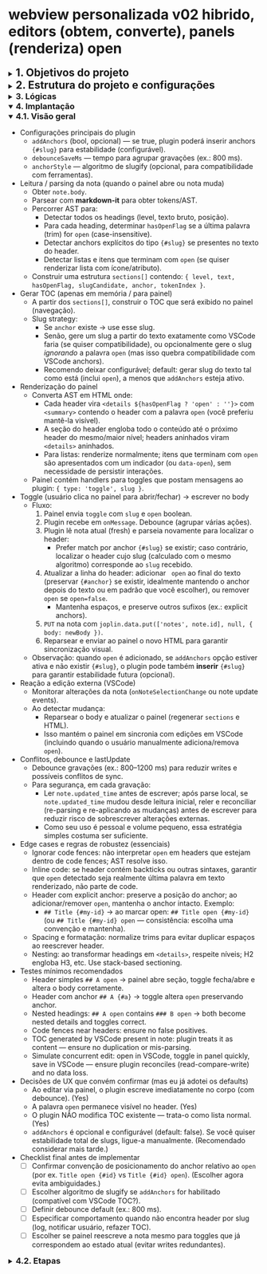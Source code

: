 # webview personalizada v02 hibrido, editors (obtem, converte), panels (renderiza) open

<details>
<summary><h2 style="display: inline">1. Objetivos do projeto</h2></summary>

- Joplin plugin para criar painel de visualização adicional personalizado sem perdas de funcionalidades nativas
	- o painel será ativável por comando (local a ser definido, se menu ou botão)
	- o painel personalizado será também será utilizado na versão mobile
- Funcionalidades principais
	- renderizações adicionais
		- com alteração do conteúdo da nota
			- incluir TOC table of contents
		- sem alteração do conteúdo da nota
			- aplicar `<details><summary>` nos headers e aninhar por níveis, por exemplo, todos os `<h2>` abaixo de um `<h1>` são filhos deste último
			- aplicar `<details><summary>` nas listas e aninhar
			- inibir a exibição de frontmatter
	- persistir o estado de abertura de `<details>` entre sessões 
- Exclusões
	- não alterar os editores de texto nativos
	- painel adicional não será utilizado para edição de conteúdo 
</details>

<details>
<summary><h2 style="display: inline">2. Estrutura do projeto e configurações </h2></summary>

### Arquivos, principais responsabilidades

- projeto
    - `README.md`
        - Explica propósito do plugin, instruções de instalação/teste e opções configuráveis.
    - `package.json`
        - Dependências (markdown-it, any slug/utility libs), scripts (build/test), metadados NPM se necessário.
    - `manifest.json`
        - Arquivo obrigatório de plugin Joplin (id, version, name, main, required API version, etc.).
    - `.vscode/`
        - `launch.json` (opcional)
            - Configurações para debug rápido do plugin no ambiente local (se usar VSCode Debugger).
    - `src/`
        - `main.js`
            - Ponto de entrada: `joplin.plugins.register({ onStart: async () => { ... } })`.
            - Registra comandos, cria painel (via panelManager), escuta eventos de seleção/alteração de nota.
            - Orquestra fluxos: quando nota muda chama parser/sectioner → gera HTML → envia ao painel.
        - `api`
            - `parser.js`
                - Encapsula uso de `markdown-it` para parsear `note.body` em tokens/AST.
                - Fornece utilitários para extrair headings, detectar `open` (última palavra), localizar anchors `{#slug}`, e extrair listas/items com `open`.
                - Exporta funções testáveis (ex.: `parseNoteToTokens(body)` / `extractHeadings(tokens)`).
            - `sectioner.js`
                - Implementa algoritmo de sectioning (stack-based) que agrupa tokens em seções conforme níveis de heading.
                - Produz estrutura intermediária que pode ser transformada em HTML com `<details>` aninhados.
                - Responsável por remover/retornar somente a palavra `open` quando for necessário (aqui você decidiu mantê-la visível — mas a função permite strip se precisar).
            - `slug.js`
                - Centraliza algoritmo de slugify (opções para compatibilidade com VSCode/TOC).
                - Função de match: `matchHeaderBySlug(tokens, slug)` que prioriza anchors explícitos e depois heurística de slug.
                - Facilita mudança futura (se trocar política de slug).
            - `noteSync.js`
                - Leitura/escrita segura da nota via `joplin.data.get` / `put`.
                - Implementa read-modify-write, verificação de `updated_time`, e reconciliação simples (reparse e reaplicar mudanças).
                - Debounce de gravações e queueing por `noteId`.
        - `state`
            - `config.js`
                - Valores default das configurações e funções para carregar/salvar preferências via `joplin.settings`.
            - `sessionCache.js`
                - Cache em memória (noteId → parsed AST, generated HTML, lastSentHash) para evitar re-render desnecessário.
                - Mantém o estado temporário entre eventos dentro da sessão do plugin.
        - `ui`
            - `panelManager.js`
                - Cria painel (`joplin.views.panels.create`) e carrega `web/index.html` via `setHtml`.
                - Registra `onMessage` para receber toggles do webview; usa `postMessage` para enviar HTML/TOC/estado.
                - Garante `addScript` para `dompurify` (se necessário) e injeta assets.
        - `commands.js`
            - Define comandos acionáveis (abrir/fechar painel, forçar rescan, toggle addAnchors, export state, run tests).
            - Registra atalhos/menus se desejado.
    - `web/`
        - `index.html`
            - Shell do painel: container (`#app`), handlers para `webviewApi.onMessage`, envio de `ready` e eventos de UI (click toggles).
            - Carrega `panel.js`, `styles.css` e vendor libs se necessário.
        - `panel.js`
            - Frontend: recebe `init`/`update` messages, injeta HTML sanitizado, aplica listeners para `<summary>`/toggle, envia `toggle` messages para plugin.
            - Responsável por UX (animações, acessibilidade, comportamento em mobile).
        - `styles.css`
            - Estilos para `<details>`, `<summary>`, listas, toc sidebar; mobile-friendly.
        - `vendor/`
            - `markdown-it.min.js`
                - se usar no frontend opcionalmente
            - `dompurify.min.js`
                - sanitização no cliente (opcional)
        - `assets/`
            - ícones, imagens usadas no painel
    - `scripts/` (opcional)
        - `build.js` (opcional)
            - Copia `web/` para diretório final do plugin, bundle se necessário.
        - `lint.js`
    - `test/`
        - `fixtures/`
            - Notas de exemplo (com headers e listas variadas) para validar parser/sectioner manualmente.
        - `unit/`
            - Testes unitários para parser (detectar `open`), slug matching, and sectioning logic.
    - `docs/`
        - `design.md`
            - Documenta decisões importantes: convenção `open` (posicionamento), anchor policy, slug strategy e políticas de conflito.
        - `usage.md`
            - Guia de uso: como marcar headers, como o painel se comporta, como reverter alterações, configurações.

- dicas
    - Mantenha o parser/slug/sectioner bem testados — são o coração da lógica; preferível escrever testes unitários antes de integrar UI.
    - Minimize writes: use debounce e compare `note.updated_time` para reduzir sobrescritas acidentais.
    - Documente a convenção (por exemplo: `open` deve ser a última palavra do header; case-insensitive) no README para evitar confusões futuras.
    - Torne `addAnchors` opcional para não forçar alterações no corpo sem consentimento — inclua um comando `Annotate anchors` para aplicar em lote se desejar.
    - Faça o front-end simples inicialmente (HTML estático + vanilla JS) e depois evolua para bundlers/frameworks se quiser.
</details>

<details>
<summary><h3 style="display: inline">3. Lógicas</h3></summary>


</details>

<details open>
<summary><h3 style="display: inline">4. Implantação</h3></summary>

<details open>
<summary><h3 style="display: inline">4.1. Visão geral</h3></summary>

- Configurações principais do plugin
    - `addAnchors` (bool, opcional) — se true, plugin poderá inserir anchors `{#slug}` para estabilidade (configurável).
    - `debounceSaveMs` — tempo para agrupar gravações (ex.: 800 ms).
    - `anchorStyle` — algoritmo de slugify (opcional, para compatibilidade com ferramentas).
- Leitura / parsing da nota (quando o painel abre ou nota muda)
    - Obter `note.body`.
    - Parsear com **markdown-it** para obter tokens/AST.
    - Percorrer AST para:
        - Detectar todos os headings (level, texto bruto, posição).
        - Para cada heading, determinar `hasOpenFlag` se a última palavra (trim) for `open` (case-insensitive).
        - Detectar anchors explícitos do tipo `{#slug}` se presentes no texto do header.
        - Detectar listas e itens que terminam com `open` (se quiser renderizar lista com ícone/atributo).
    - Construir uma estrutura `sections[]` contendo: `{ level, text, hasOpenFlag, slugCandidate, anchor, tokenIndex }`.
- Gerar TOC (apenas em memória / para painel)
    - A partir dos `sections[]`, construir o TOC que será exibido no painel (navegação).
    - Slug strategy:
        - Se `anchor` existe → use esse slug.
        - Senão, gere um slug a partir do texto exatamente como VSCode faria (se quiser compatibilidade), ou opcionalmente gere o slug *ignorando* a palavra `open` (mas isso quebra compatibilidade com VSCode anchors).
        - Recomendo deixar configurável; default: gerar slug do texto tal como está (inclui `open`), a menos que `addAnchors` esteja ativo.
- Renderização do painel
    - Converta AST em HTML onde:
        - Cada header vira `<details ${hasOpenFlag ? 'open' : ''}>` com `<summary>` contendo o header com a palavra `open` (você preferiu mantê-la visível).
        - A seção do header engloba todo o conteúdo até o próximo header do mesmo/maior nível; headers aninhados viram `<details>` aninhados.
        - Para listas: renderize normalmente; itens que terminam com `open` são apresentados com um indicador (ou `data-open`), sem necessidade de persistir interações.
    - Painel contém handlers para toggles que postam mensagens ao plugin: `{ type: 'toggle', slug }`.
- Toggle (usuário clica no painel para abrir/fechar) → escrever no body
    - Fluxo:
        1. Painel envia `toggle` com `slug` e `open` boolean.
        2. Plugin recebe em `onMessage`. Debounce (agrupar várias ações).
        3. Plugin lê nota atual (fresh) e parseia novamente para localizar o header:
            * Prefer match por anchor `{#slug}` se existir; caso contrário, localizar o header cujo slug (calculado com o mesmo algoritmo) corresponde ao `slug` recebido.
        4. Atualizar a linha do header: adicionar ` open` ao final do texto (preservar `{#anchor}` se existir, idealmente mantendo o anchor depois do texto ou em padrão que você escolher), ou remover ` open` se `open=false`.
            * Mantenha espaços, e preserve outros sufixos (ex.: explicit anchors).
        5. `PUT` na nota com `joplin.data.put(['notes', note.id], null, { body: newBody })`.
        6. Reparsear e enviar ao painel o novo HTML para garantir sincronização visual.
    - Observação: quando `open` é adicionado, se `addAnchors` opção estiver ativa e não existir `{#slug}`, o plugin pode também **inserir** `{#slug}` para garantir estabilidade futura (opcional).
- Reação a edição externa (VSCode)
    - Monitorar alterações da nota (`onNoteSelectionChange` ou note update events).
    - Ao detectar mudança:
        - Reparsear o body e atualizar o painel (regenerar `sections` e HTML).
        - Isso mantém o painel em sincronia com edições em VSCode (incluindo quando o usuário manualmente adiciona/remova `open`).
- Conflitos, debounce e lastUpdate
    - Debounce gravações (ex.: 800–1200 ms) para reduzir writes e possíveis conflitos de sync.
    - Para segurança, em cada gravação:
        - Ler `note.updated_time` antes de escrever; após parse local, se `note.updated_time` mudou desde leitura inicial, reler e reconciliar (re-parsing e re-aplicando as mudanças) antes de escrever para reduzir risco de sobrescrever alterações externas.
        - Como seu uso é pessoal e volume pequeno, essa estratégia simples costuma ser suficiente.
- Edge cases e regras de robustez (essenciais)
    - Ignorar code fences: não interpretar `open` em headers que estejam dentro de code fences; AST resolve isso.
    - Inline code: se header contém backticks ou outras sintaxes, garantir que `open` detectado seja realmente última palavra em texto renderizado, não parte de code.
    - Header com explicit anchor: preserve a posição do anchor; ao adicionar/remover `open`, mantenha o anchor intacto. Exemplo:
        - `## Title {#my-id}` → ao marcar open: `## Title open {#my-id}` (ou `## Title {#my-id} open` — consistência: escolha uma convenção e mantenha).
    - Spacing e formatação: normalize trims para evitar duplicar espaços ao reescrever header.
    - Nesting: ao transformar headings em `<details>`, respeite níveis; H2 engloba H3, etc. Use stack-based sectioning.
- Testes mínimos recomendados
    - Header simples `## A open` → painel abre seção, toggle fecha/abre e altera o body corretamente.
    - Header com anchor `## A {#a}` → toggle altera `open` preservando anchor.
    - Nested headings: `## A open` contains `### B open` → both become nested details and toggles correct.
    - Code fences near headers: ensure no false positives.
    - TOC generated by VSCode present in note: plugin treats it as content — ensure no duplication or mis-parsing.
    - Simulate concurrent edit: open in VSCode, toggle in panel quickly, save in VSCode — ensure plugin reconciles (read-compare-write) and no data loss.
- Decisões de UX que convém confirmar (mas eu já adotei os defaults)
    - Ao editar via painel, o plugin escreve imediatamente no corpo (com debounce). (Yes)
    - A palavra `open` permanece visível no header. (Yes)
    - O plugin NÃO modifica TOC existente — trata-o como lista normal. (Yes)
    - `addAnchors` é opcional e configurável (default: false). Se você quiser estabilidade total de slugs, ligue-a manualmente. (Recomendado considerar mais tarde.)
- Checklist final antes de implementar
    - [ ] Confirmar convenção de posicionamento do anchor relativo ao `open` (por ex. `Title open {#id}` vs `Title {#id} open`). (Escolher agora evita ambiguidades.)
    - [ ] Escolher algoritmo de slugify se `addAnchors` for habilitado (compatível com VSCode TOC?).
    - [ ] Definir debounce default (ex.: 800 ms).
    - [ ] Especificar comportamento quando não encontra header por slug (log, notificar usuário, refazer TOC).
    - [ ] Escolher se painel reescreve a nota mesmo para toggles que já correspondem ao estado atual (evitar writes redundantes).
</details>

<details>
<summary><h3 style="display: inline">4.2. Etapas</h3></summary>

- Etapa 1 — Núcleo de parsing & sectioning (fundação)
  - Objetivo: construir e validar o motor que entende a nota, parseando o Markdown com markdown-it, detectando headings/list items com `open`, extraindo anchors e produzindo árvore de seções para renderização.
  - Tarefas: adicionar dependência `markdown-it`; implementar `parser.js` (tokens, headings, flag `open`); implementar `sectioner.js` (árvore de seções); implementar `slug.js` (slugify e match por slug); escrever testes unitários cobrindo casos básicos e edge cases; criar fixtures com exemplos reais.
  - Critérios de aceitação: testes unitários passam; headings com `open` detectados corretamente; árvore de seções correta para exemplos aninhados.
  - Riscos: falsos positivos em code fences (mitigar via AST de markdown-it); inconsistência de slug (mitigar encapsulando em `slug.js`).
- Etapa 2 — Sincronização segura da nota (read-modify-write) e lógica de toggle
  - Objetivo: implementar leitura/escrita segura da nota, localizar headers por slug e aplicar mudanças (`open`) no corpo da nota com debounce e verificação de `updated_time`.
  - Tarefas: implementar `noteSync.js` (read, writeSafely, debounce); implementar patch de headers preservando anchors/spaces; implementar `sessionCache.js` para cache AST/HTML; criar comando de teste `mdpanel.toggleTest`; escrever testes unitários para patch e noteSync.
  - Critérios de aceitação: patch altera só a linha do header; conflitos tratados via re-read/reconcile; debounce evita writes duplicados.
  - Riscos: sobrescrita de edição do usuário (mitigar re-read e merge conservador); alterações grandes em headers podem falhar (fallback: log e aviso ao usuário).
- Etapa 3 — Painel UI + integração end-to-end (webview)
  - Objetivo: criar painel webview, estabelecer comunicação plugin↔webview e validar fluxo completo de renderização e persistência do estado `open`.
  - Tarefas: implementar `panelManager.js` (create, setHtml, postMessage); criar `web/index.html`, `panel.js`, `styles.css`; listeners em `<summary>` enviando mensagens ao plugin; integrar toggles com `noteSync`; atualizar painel em mudanças de nota; testes manuais desktop e mobile.
  - Critérios de aceitação: painel exibe `<details>` corretamente; clique em `<summary>` atualiza corpo da nota e aparece no VSCode; alterações externas refletem no painel.
  - Riscos: diferenças no mobile (mitigar com estilos responsivos e testes); necessidade de sanitização (usar DOMPurify).
</details></details>
